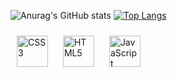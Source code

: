 
![Anurag's GitHub stats](https://github-readme-stats.vercel.app/api?username=barius13&theme=midnight-purple&show_icons=true)
[![Top Langs](https://github-readme-stats.vercel.app/api/top-langs/?username=barius13&theme=midnight-purple)](https://github.com/barius13/github-readme-stats)


<img style="margin: 10px" src="https://profilinator.rishav.dev/skills-assets/css3-original-wordmark.svg" alt="CSS3" height="50" />  
<img style="margin: 10px" src="https://profilinator.rishav.dev/skills-assets/html5-original-wordmark.svg" alt="HTML5" height="50" />  
<img style="margin: 10px" src="https://profilinator.rishav.dev/skills-assets/javascript-original.svg" alt="JavaScript" height="50" />  

